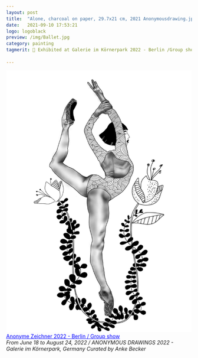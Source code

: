 ```yaml
---
layout: post
title:  "Alone, charcoal on paper, 29.7x21 cm, 2021 Anonymousdrawing.jpg"
date:   2021-09-10 17:53:21
logo: logoblack
preview: /img/Ballet.jpg
category: painting
tagmerit: 🔖 Exhibited at Galerie im Körnerpark 2022 - Berlin /Group show. 

---
```


![alone](/img/Ballet.jpg)
<a href="#" class="tag" style="color: blue"> Anonyme Zeichner 2022 - Berlin / Group show </a> <br>
*From June 18 to August 24, 2022 / ANONYMOUS DRAWINGS 2022 - Galerie im Körnerpark, Germany*
*Curated by Anke Becker*

 
